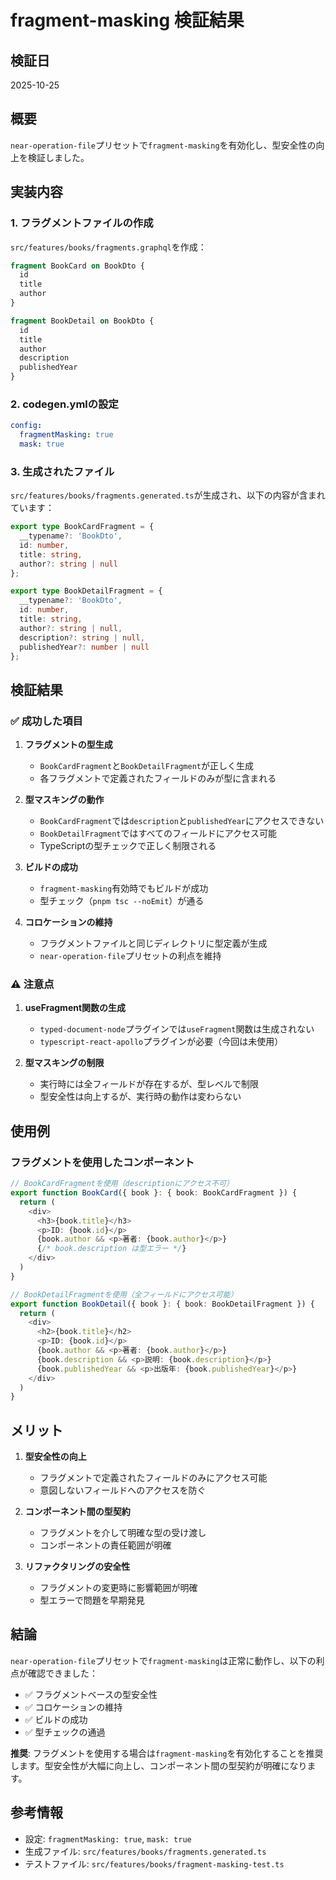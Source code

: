 # fragment-masking 検証結果

## 検証日
2025-10-25

## 概要
`near-operation-file`プリセットで`fragment-masking`を有効化し、型安全性の向上を検証しました。

## 実装内容

### 1. フラグメントファイルの作成
`src/features/books/fragments.graphql`を作成：
```graphql
fragment BookCard on BookDto {
  id
  title
  author
}

fragment BookDetail on BookDto {
  id
  title
  author
  description
  publishedYear
}
```

### 2. codegen.ymlの設定
```yaml
config:
  fragmentMasking: true
  mask: true
```

### 3. 生成されたファイル
`src/features/books/fragments.generated.ts`が生成され、以下の内容が含まれています：

```typescript
export type BookCardFragment = { 
  __typename?: 'BookDto', 
  id: number, 
  title: string, 
  author?: string | null 
};

export type BookDetailFragment = { 
  __typename?: 'BookDto', 
  id: number, 
  title: string, 
  author?: string | null, 
  description?: string | null, 
  publishedYear?: number | null 
};
```

## 検証結果

### ✅ 成功した項目

1. **フラグメントの型生成**
   - `BookCardFragment`と`BookDetailFragment`が正しく生成
   - 各フラグメントで定義されたフィールドのみが型に含まれる

2. **型マスキングの動作**
   - `BookCardFragment`では`description`と`publishedYear`にアクセスできない
   - `BookDetailFragment`ではすべてのフィールドにアクセス可能
   - TypeScriptの型チェックで正しく制限される

3. **ビルドの成功**
   - `fragment-masking`有効時でもビルドが成功
   - 型チェック（`pnpm tsc --noEmit`）が通る

4. **コロケーションの維持**
   - フラグメントファイルと同じディレクトリに型定義が生成
   - `near-operation-file`プリセットの利点を維持

### ⚠️ 注意点

1. **useFragment関数の生成**
   - `typed-document-node`プラグインでは`useFragment`関数は生成されない
   - `typescript-react-apollo`プラグインが必要（今回は未使用）

2. **型マスキングの制限**
   - 実行時には全フィールドが存在するが、型レベルで制限
   - 型安全性は向上するが、実行時の動作は変わらない

## 使用例

### フラグメントを使用したコンポーネント

```typescript
// BookCardFragmentを使用（descriptionにアクセス不可）
export function BookCard({ book }: { book: BookCardFragment }) {
  return (
    <div>
      <h3>{book.title}</h3>
      <p>ID: {book.id}</p>
      {book.author && <p>著者: {book.author}</p>}
      {/* book.description は型エラー */}
    </div>
  )
}

// BookDetailFragmentを使用（全フィールドにアクセス可能）
export function BookDetail({ book }: { book: BookDetailFragment }) {
  return (
    <div>
      <h2>{book.title}</h2>
      <p>ID: {book.id}</p>
      {book.author && <p>著者: {book.author}</p>}
      {book.description && <p>説明: {book.description}</p>}
      {book.publishedYear && <p>出版年: {book.publishedYear}</p>}
    </div>
  )
}
```

## メリット

1. **型安全性の向上**
   - フラグメントで定義されたフィールドのみにアクセス可能
   - 意図しないフィールドへのアクセスを防ぐ

2. **コンポーネント間の型契約**
   - フラグメントを介して明確な型の受け渡し
   - コンポーネントの責任範囲が明確

3. **リファクタリングの安全性**
   - フラグメントの変更時に影響範囲が明確
   - 型エラーで問題を早期発見

## 結論

`near-operation-file`プリセットで`fragment-masking`は正常に動作し、以下の利点が確認できました：

- ✅ フラグメントベースの型安全性
- ✅ コロケーションの維持
- ✅ ビルドの成功
- ✅ 型チェックの通過

**推奨**: フラグメントを使用する場合は`fragment-masking`を有効化することを推奨します。型安全性が大幅に向上し、コンポーネント間の型契約が明確になります。

## 参考情報

- 設定: `fragmentMasking: true`, `mask: true`
- 生成ファイル: `src/features/books/fragments.generated.ts`
- テストファイル: `src/features/books/fragment-masking-test.ts`
